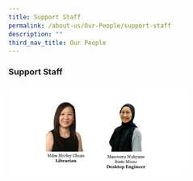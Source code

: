 ```yaml
---
title: Support Staff
permalink: /about-us/Our-People/support-staff
description: ""
third_nav_title: Our People
---
```

### Support Staff

<img src="/images/support.png" 
     style="width:70%">